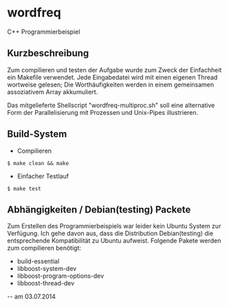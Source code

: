 wordfreq
========
C++ Programmierbeispiel


Kurzbeschreibung
----------------
Zum compilieren und testen der Aufgabe wurde zum Zweck der Einfachheit ein Makefile
verwendet. Jede Eingabedatei wird mit einen eigenen Thread wortweise gelesen; Die
Worthäufigkeiten werden in einem gemeinsamen assoziativem Array akkumuliert.

Das mitgelieferte Shellscript "wordfreq-multiproc.sh" soll eine alternative Form
der Parallelisierung mit Prozessen und Unix-Pipes illustrieren.


Build-System
------------
- Compilieren
```
$ make clean && make
```
- Einfacher Testlauf
```
$ make test
```

Abhängigkeiten / Debian(testing) Packete
----------------------------------------
Zum Erstellen des Programmierbeispiels war leider kein Ubuntu System zur Verfügung.
Ich gehe davon aus, dass die Distribution Debian(testing) die entsprechende
Kompatibilität zu Ubuntu aufweist. Folgende Pakete werden zum compilieren benötigt:
- build-essential
- libboost-system-dev
- libboost-program-options-dev
- libboost-thread-dev

--
am 03.07.2014

